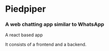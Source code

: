 # Piedpiper
### A web chatting app similar to WhatsApp
A react based app

It consists of a frontend and a backend.